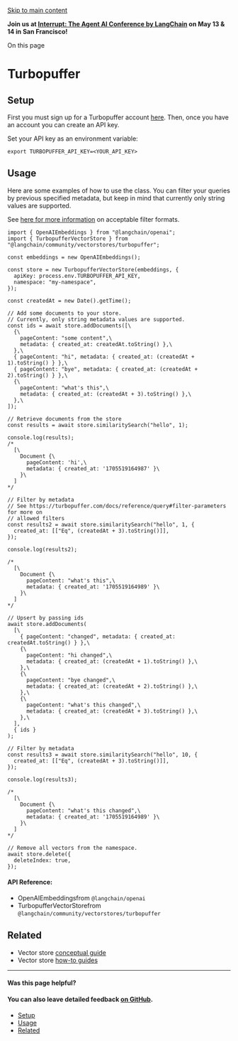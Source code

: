 [Skip to main content](https://js.langchain.com/docs/integrations/vectorstores/turbopuffer/#__docusaurus_skipToContent_fallback)

**Join us at [Interrupt: The Agent AI Conference by LangChain](https://interrupt.langchain.com/) on May 13 & 14 in San Francisco!**

On this page

# Turbopuffer

## Setup [​](https://js.langchain.com/docs/integrations/vectorstores/turbopuffer/\#setup "Direct link to Setup")

First you must sign up for a Turbopuffer account [here](https://turbopuffer.com/join).
Then, once you have an account you can create an API key.

Set your API key as an environment variable:

```codeBlockLines_AdAo
export TURBOPUFFER_API_KEY=<YOUR_API_KEY>

```

## Usage [​](https://js.langchain.com/docs/integrations/vectorstores/turbopuffer/\#usage "Direct link to Usage")

Here are some examples of how to use the class. You can filter your queries by previous specified metadata, but
keep in mind that currently only string values are supported.

See [here for more information](https://turbopuffer.com/docs/reference/query#filter-parameters) on acceptable filter formats.

```codeBlockLines_AdAo
import { OpenAIEmbeddings } from "@langchain/openai";
import { TurbopufferVectorStore } from "@langchain/community/vectorstores/turbopuffer";

const embeddings = new OpenAIEmbeddings();

const store = new TurbopufferVectorStore(embeddings, {
  apiKey: process.env.TURBOPUFFER_API_KEY,
  namespace: "my-namespace",
});

const createdAt = new Date().getTime();

// Add some documents to your store.
// Currently, only string metadata values are supported.
const ids = await store.addDocuments([\
  {\
    pageContent: "some content",\
    metadata: { created_at: createdAt.toString() },\
  },\
  { pageContent: "hi", metadata: { created_at: (createdAt + 1).toString() } },\
  { pageContent: "bye", metadata: { created_at: (createdAt + 2).toString() } },\
  {\
    pageContent: "what's this",\
    metadata: { created_at: (createdAt + 3).toString() },\
  },\
]);

// Retrieve documents from the store
const results = await store.similaritySearch("hello", 1);

console.log(results);
/*
  [\
    Document {\
      pageContent: 'hi',\
      metadata: { created_at: '1705519164987' }\
    }\
  ]
*/

// Filter by metadata
// See https://turbopuffer.com/docs/reference/query#filter-parameters for more on
// allowed filters
const results2 = await store.similaritySearch("hello", 1, {
  created_at: [["Eq", (createdAt + 3).toString()]],
});

console.log(results2);

/*
  [\
    Document {\
      pageContent: "what's this",\
      metadata: { created_at: '1705519164989' }\
    }\
  ]
*/

// Upsert by passing ids
await store.addDocuments(
  [\
    { pageContent: "changed", metadata: { created_at: createdAt.toString() } },\
    {\
      pageContent: "hi changed",\
      metadata: { created_at: (createdAt + 1).toString() },\
    },\
    {\
      pageContent: "bye changed",\
      metadata: { created_at: (createdAt + 2).toString() },\
    },\
    {\
      pageContent: "what's this changed",\
      metadata: { created_at: (createdAt + 3).toString() },\
    },\
  ],
  { ids }
);

// Filter by metadata
const results3 = await store.similaritySearch("hello", 10, {
  created_at: [["Eq", (createdAt + 3).toString()]],
});

console.log(results3);

/*
  [\
    Document {\
      pageContent: "what's this changed",\
      metadata: { created_at: '1705519164989' }\
    }\
  ]
*/

// Remove all vectors from the namespace.
await store.delete({
  deleteIndex: true,
});

```

#### API Reference:

- OpenAIEmbeddingsfrom `@langchain/openai`
- TurbopufferVectorStorefrom `@langchain/community/vectorstores/turbopuffer`

## Related [​](https://js.langchain.com/docs/integrations/vectorstores/turbopuffer/\#related "Direct link to Related")

- Vector store [conceptual guide](https://js.langchain.com/docs/concepts/#vectorstores)
- Vector store [how-to guides](https://js.langchain.com/docs/how_to/#vectorstores)

* * *

#### Was this page helpful?

#### You can also leave detailed feedback [on GitHub](https://github.com/langchain-ai/langchainjs/issues/new?assignees=&labels=03+-+Documentation&projects=&template=documentation.yml&title=DOC%3A+%3CIssue+related+to+/docs/integrations/vectorstores/turbopuffer/%3E).

- [Setup](https://js.langchain.com/docs/integrations/vectorstores/turbopuffer/#setup)
- [Usage](https://js.langchain.com/docs/integrations/vectorstores/turbopuffer/#usage)
- [Related](https://js.langchain.com/docs/integrations/vectorstores/turbopuffer/#related)